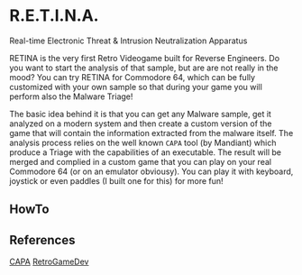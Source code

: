 # R.E.T.I.N.A.
Real-time Electronic Threat &amp; Intrusion Neutralization Apparatus

RETINA is the very first Retro Videogame built for Reverse Engineers. Do you want to start the analysis of that sample, but are are not really in the mood? You can try RETINA for Commodore 64, which can be fully customized with your own sample so that during your game you will perform also the Malware Triage!

The basic idea behind it is that you can get any Malware sample, get it analyzed on a modern system and then create a custom version of the game that will contain the information extracted from the malware itself.
The analysis process relies on the well known `CAPA` tool (by Mandiant) which produce a Triage with the capabilities of an executable. The result will be merged and complied in a custom game that you can play on your real Commodore 64 (or on an emulator obviousy).
You can play it with keyboard, joystick or even paddles (I built one for this) for more fun!

## HowTo


## References

[CAPA](https://github.com/mandiant/capa)
[RetroGameDev](https://www.retrogamedev.com/)
